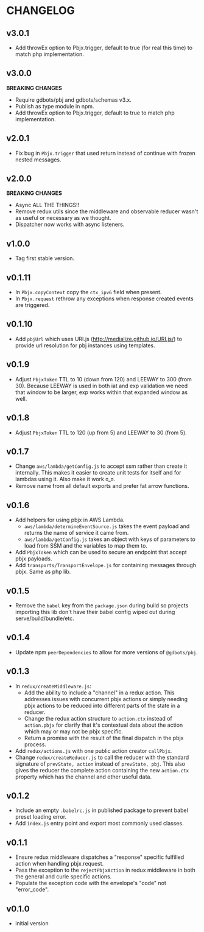 # CHANGELOG


## v3.0.1
* Add throwEx option to Pbjx.trigger, default to true (for real this time) to match php implementation.


## v3.0.0
__BREAKING CHANGES__

* Require gdbots/pbj and gdbots/schemas v3.x.
* Publish as type module in npm.
* Add throwEx option to Pbjx.trigger, default to true to match php implementation.


## v2.0.1
* Fix bug in `Pbjx.trigger` that used return instead of continue with frozen nested messages.


## v2.0.0
__BREAKING CHANGES__

* Async ALL THE THINGS!!
* Remove redux utils since the middleware and observable reducer wasn't as useful or necessary as we thought.
* Dispatcher now works with async listeners.


## v1.0.0
* Tag first stable version.


## v0.1.11
* In `Pbjx.copyContext` copy the `ctx_ipv6` field when present.
* In `Pbjx.request` rethrow any exceptions when response created events are triggered.


## v0.1.10
* Add `pbjUrl` which uses URI.js (http://medialize.github.io/URI.js/) to provide url resolution for pbj instances using templates.


## v0.1.9
* Adjust `PbjxToken` TTL to 10 (down from 120) and LEEWAY to 300 (from 30).  Because LEEWAY is used in both iat and exp validation we need that window to be larger, exp works within that expanded window as well.


## v0.1.8
* Adjust `PbjxToken` TTL to 120 (up from 5) and LEEWAY to 30 (from 5).


## v0.1.7
* Change `aws/lambda/getConfig.js` to accept ssm rather than create it internally.  This makes it easier
  to create unit tests for itself and for lambdas using it.  Also make it work ಠ_ಠ.
* Remove name from all default exports and prefer fat arrow functions.


## v0.1.6
* Add helpers for using pbjx in AWS Lambda.
  * `aws/lambda/determineEventSource.js` takes the event payload and returns the name of service it came from.
  * `aws/lambda/getConfig.js` takes an object with keys of parameters to load from SSM and the variables to map them to.
* Add `PbjxToken` which can be used to secure an endpoint that accept pbjx payloads.
* Add `transports/TransportEnvelope.js` for containing messages through pbjx.  Same as php lib.


## v0.1.5
* Remove the `babel` key from the `package.json` during build so projects importing
  this lib don't have their babel config wiped out during serve/build/bundle/etc.


## v0.1.4
* Update npm `peerDependencies` to allow for more versions of `@gdbots/pbj`.


## v0.1.3
* In `redux/createMiddleware.js`:
  * Add the ability to include a "channel" in a redux action. This addresses issues with
    concurrent pbjx actions or simply needing pbjx actions to be reduced into different
    parts of the state in a reducer.
  * Change the redux action structure to `action.ctx` instead of `action.pbjx` for clarify
    that it's contextual data about the action which may or may not be pbjx specific.
  * Return a promise with the result of the final dispatch in the pbjx process.
* Add `redux/actions.js` with one public action creator `callPbjx`.
* Change `redux/createReducer.js` to call the reducer with the standard signature of
  `prevState, action` instead of `prevState, pbj`.  This also gives the reducer the complete
  action containing the new `action.ctx` property which has the channel and other useful data.


## v0.1.2
* Include an empty `.babelrc.js` in published package to prevent babel preset loading error.
* Add `index.js` entry point and export most commonly used classes.


## v0.1.1
* Ensure redux middleware dispatches a "response" specific fulfilled action when handling pbjx.request.
* Pass the exception to the `rejectPbjxAction` in redux middleware in both the general and curie specific actions.
* Populate the exception code with the envelope's "code" not "error_code".


## v0.1.0
* initial version
